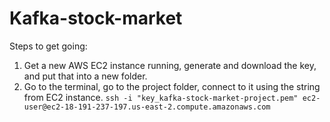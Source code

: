 # Kafka-stock-market

Steps to get going:

1. Get a new AWS EC2 instance running, generate and download the key, and put that into a new folder.
2. Go to the terminal, go to the project folder, connect to it using the string from EC2 instance.
`ssh -i "key_kafka-stock-market-project.pem" ec2-user@ec2-18-191-237-197.us-east-2.compute.amazonaws.com`
